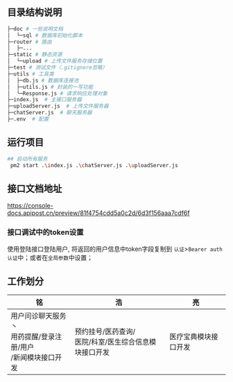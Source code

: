 ## 目录结构说明

```sh
├─doc # 一些说明文档
│  └─sql # 数据库初始化脚本
├─router # 路由
│  ├─...
├─static # 静态资源
│  └─upload # 上传文件服务存储位置
├─test # 测试文件（.gitignore忽略）
├─utils # 工具类
│  ├─db.js # 数据库连接池
│  ├─utils.js # 封装的一写功能
│  └─Response.js # 请求响应处理对象
├─index.js  # 主接口服务器
├─uploadServer.js  # 上传文件服务器
├─chatServer.js  # 聊天服务器
├─.env  # 配置

```

## 运行项目
```sh
## 启动所有服务
 pm2 start .\index.js .\chatServer.js .\uploadServer.js
```

## 接口文档地址
https://console-docs.apipost.cn/preview/81f4754cdd5a0c2d/6d3f156aaa7cdf6f

### 接口调试中的token设置
 使用登陆接口登陆用户, 将返回的用户信息中token字段复制到 `认证`>`Bearer auth认证`中；或者在`全局参数`中设置；

## 工作划分

| 铭     | 浩     | 亮     |
| ------ | ------ | ------ |
| 用户问诊聊天服务丶<br>用药提醒/登录注册/用户<br>/新闻模块接口开发 | 预约挂号/医药查询/<br>医院/科室/医生综合信息模块接口开发 | 医疗宝典模块接口开发 |

